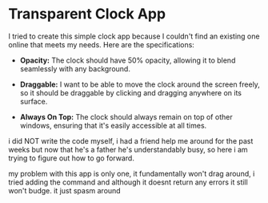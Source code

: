 # Transparent Clock App

I tried to create this simple clock app because I couldn't find an existing one online that meets my needs. Here are the specifications:

- **Opacity:** The clock should have 50% opacity, allowing it to blend seamlessly with any background.
  
- **Draggable:** I want to be able to move the clock around the screen freely, so it should be draggable by clicking and dragging anywhere on its surface.

- **Always On Top:** The clock should always remain on top of other windows, ensuring that it's easily accessible at all times.

i did NOT write the code myself, i had a friend help me around for the past weeks but now that he's a father he's understandably busy, so here i am trying to figure out how to go forward.

my problem with this app is only one, it fundamentally won't drag around, i tried adding the command and although it doesnt return any errors it still won't budge.
it just spasm around 

